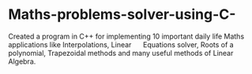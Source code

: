 # Maths-problems-solver-using-C-
Created a program in C++ for implementing 10 important daily life Maths applications like Interpolations, Linear      Equations solver, Roots of a polynomial, Trapezoidal methods and many useful methods of Linear Algebra.
